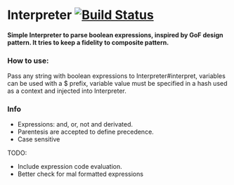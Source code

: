 # Interpreter [![Build Status](https://travis-ci.org/malkaviano/Interpreter.svg?branch=master)](https://travis-ci.org/malkaviano/Interpreter)

#### Simple Interpreter to parse boolean expressions, inspired by GoF design pattern. It tries to keep a fidelity to composite pattern.

### How to use:
Pass any string with boolean expressions to Interpreter#interpret, variables can be used with a $ prefix, variable value must be specified in a hash used as a context and injected into Interpreter.

### Info
* Expressions: and, or, not and derivated.
* Parentesis are accepted to define precedence.
* Case sensitive

TODO:
* Include expression code evaluation.
* Better check for mal formatted expressions
